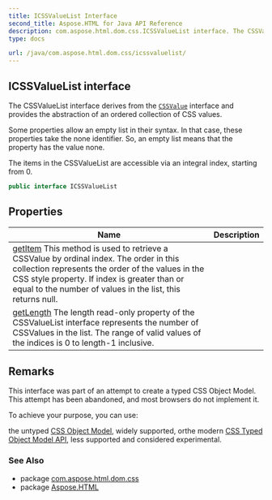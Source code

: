 ```yaml
---
title: ICSSValueList Interface
second_title: Aspose.HTML for Java API Reference
description: com.aspose.html.dom.css.ICSSValueList interface. The CSSValueList interface derives from the CSSValue interface and provides the abstraction of an ordered collection of CSS values
type: docs

url: /java/com.aspose.html.dom.css/icssvaluelist/
---
```

## ICSSValueList interface

The CSSValueList interface derives from the [`CSSValue`](../cssvalue/) interface and provides the abstraction of an ordered collection of CSS values.

Some properties allow an empty list in their syntax. In that case, these properties take the none identifier. So, an empty list means that the property has the value none.

The items in the CSSValueList are accessible via an integral index, starting from 0.

```java
public interface ICSSValueList
```

## Properties

| Name | Description |
| --- | --- |
| [getItem](../../com.aspose.html.dom.css/icssvaluelist/item/) This method is used to retrieve a CSSValue by ordinal index. The order in this collection represents the order of the values in the CSS style property. If index is greater than or equal to the number of values in the list, this returns null. |
| [getLength](../../com.aspose.html.dom.css/icssvaluelist/length/) The length read-only property of the CSSValueList interface represents the number of CSSValues in the list. The range of valid values of the indices is 0 to length-1 inclusive. |

## Remarks

This interface was part of an attempt to create a typed CSS Object Model. This attempt has been abandoned, and most browsers do not implement it.

To achieve your purpose, you can use:

the untyped [CSS Object Model](https://drafts.csswg.org/cssom/), widely supported, orthe modern [CSS Typed Object Model API](https://drafts.css-houdini.org/css-typed-om/#stylevalue-objects), less supported and considered experimental.

### See Also

* package [com.aspose.html.dom.css](../../com.aspose.html.dom.css/)
* package [Aspose.HTML](../../)

